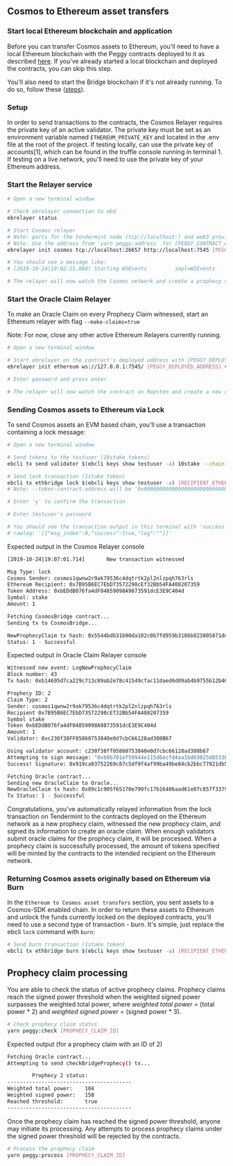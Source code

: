 ## Cosmos to Ethereum asset transfers

### Start local Ethereum blockchain and application

Before you can transfer Cosmos assets to Ethereum, you'll need to have a local Ethereum blockchain with the Peggy contracts deployed to it as described [here](./local-ethereum-usage.md). If you've already started a local blockchain and deployed the contracts, you can skip this step.

You'll also need to start the Bridge blockchain if it's not already running. To do so, follow these ([steps](./initialization.md)).

### Setup

In order to send transactions to the contracts, the Cosmos Relayer requires the private key of an active validator. The private key must be set as an environment variable named `ETHEREUM_PRIVATE_KEY` and located in the .env file at the root of the project. If testing locally, can use the private key of accounts[1], which can be found in the truffle console running in terminal 1. If testing on a live network, you'll need to use the private key of your Ethereum address.

### Start the Relayer service

```bash
# Open a new terminal window

# Check ebrelayer connection to ebd
ebrelayer status

# Start Cosmos relayer
# Note: ports for the tendermint node (tcp://localhost:) and web3 provider (http://localhost:) may vary
# Note: Use the address from 'yarn peggy:address` for [PEGGY_CONTRACT_ADDRESS]
ebrelayer init cosmos tcp://localhost:26657 http://localhost:7545 [PEGGY_CONTRACT_ADDRESS]

# You should see a message like:
# [2019-10-24|19:02:21.888] Starting WSEvents         impl=WSEvents

# The relayer will now watch the Cosmos network and create a prophecy claim whenever it detects a burn or lock event
```

### Start the Oracle Claim Relayer

To make an Oracle Claim on every Prophecy Claim witnessed, start an Ethereum relayer with flag `--make-claims=true`

Note: For now, close any other active Ethereum Relayers currently running.

```bash
# Open a new terminal window

# Start ebrelayer on the contract's deployed address with [PEGGY_DEPLOYED_ADDRESS]
ebrelayer init ethereum ws://127.0.0.1:7545/ [PEGGY_DEPLOYED_ADDRESS] validator --make-claims=true --chain-id=peggy

# Enter password and press enter

# The relayer will now watch the contract on Ropsten and create a new oracle claim whenever it detects a new prophecy claim event
```

### Sending Cosmos assets to Ethereum via Lock

To send Cosmos assets an EVM based chain, you'll use a transaction containing a lock message:

```bash
# Open a new terminal window

# Send tokens to the testuser (10stake tokens)
ebcli tx send validator $(ebcli keys show testuser -a) 10stake --chain-id=peggy --yes

# Send lock transaction (1stake token)
ebcli tx ethbridge lock $(ebcli keys show testuser -a) [RECIPIENT_ETHEREUM_ADDRESS] 1stake --from testuser --chain-id peggy --ethereum-chain-id 3 --token-contract-address [TOKEN_CONTRACT_ADDRESS]
# Note: --token-contract-address will be '0x0000000000000000000000000000000000000000' for Ethereum

# Enter 'y' to confirm the transaction

# Enter testuser's password

# You should see the transaction output in this terminal with 'success:true' in the 'rawlog' field:
# rawlog: '[{"msg_index":0,"success":true,"log":""}]'
```

Expected output in the Cosmos Relayer console

```bash
[2019-10-24|19:07:01.714]       New transaction witnessed

Msg Type: lock
Cosmos Sender: cosmos1qwnw2r9ak79536c4dqtrtk2pl2nlzpqh763rls
Ethereum Recipient: 0x7B95B6EC7EbD73572298cEf32Bb54FA408207359
Token Address: 0xbEDdB076fa4dF04859098A9873591dcE3E9C404d
Symbol: stake
Amount: 1

Fetching CosmosBridge contract...
Sending tx to CosmosBridge...

NewProphecyClaim tx hash: 0x5544bdb31b90da102c0b7fd959b3106b823805871ddcbe972a7877ad15164631
Status: 1 - Successful
```

Expected output in Oracle Claim Relayer console

```bash
Witnessed new event: LogNewProphecyClaim
Block number: 43
Tx hash: 0xb14695d7ca229c713c89ab2e78c41549cfac11daed6d09ab4b9755b12b46f17c

Prophecy ID: 2
Claim Type: 2
Sender: cosmos1qwnw2r9ak79536c4dqtrtk2pl2nlzpqh763rls
Recipient 0x7B95B6EC7EbD73572298cEf32Bb54FA408207359
Symbol stake
Token 0xbEDdB076fa4dF04859098A9873591dcE3E9C404d
Amount: 1
Validator: 0xc230f38FF05860753840e0d7cbC66128ad308B67

Using validator account: c230f38ff05860753840e0d7cbc66128ad308b67
Attempting to sign message: "0xb8b701ef59944e115d6ecfd4aa1bd03025d85338d771b0099d4061923bd0a1ed"
Success! Signature: 0x919ca03752269c87c5df9f4af99ba49be84cb2bbc77921db581719379e95c548164b55822e89294b8066f77812695d9575b4827c04592d4daa41dd087ba1ba7f01

Fetching Oracle contract...
Sending new OracleClaim to Oracle...
NewOracleClaim tx hash: 0x89c1c905f65170e799fc17b16406aad61e07c857f3379190829f5fd5f9a157d9
Tx Status: 1 - Successful
```

Congratulations, you've automatically relayed information from the lock transaction on Tendermint to the contracts deployed on the Ethereum network as a new prophecy claim, witnessed the new prophecy claim, and signed its information to create an oracle claim. When enough validators submit oracle claims for the prophecy claim, it will be processed. When a prophecy claim is successfully processed, the amount of tokens specified will be minted by the contracts to the intended recipient on the Ethereum network.

### Returning Cosmos assets originally based on Ethereum via Burn

In the `Ethereum to Cosmos asset transfers` section, you sent assets to a Cosmos-SDK enabled chain. In order to return these assets to Ethereum and unlock the funds currently locked on the deployed contracts, you'll need to use a second type of transaction - burn. It's simple, just replace the ebcli `lock` command with `burn`:

```bash
# Send burn transaction (1stake token)
ebcli tx ethbridge burn $(ebcli keys show testuser -a) [RECIPIENT_ETHEREUM_ADDRESS] 1stake --from testuser --chain-id peggy --ethereum-chain-id 3 --token-contract-address [TOKEN_CONTRACT_ADDRESS]
```

## Prophecy claim processing

You are able to check the status of active prophecy claims. Prophecy claims reach the signed power threshold when the weighted signed power surpasses the weighted total power, where *weighted total power* = (total power * 2) and *weighted signed power* = (signed power * 3).

```bash
# Check prophecy claim status
yarn peggy:check [PROPHECY_CLAIM_ID]
```

Expected output (for a prophecy claim with an ID of 2)

```bash
Fetching Oracle contract...
Attempting to send checkBridgeProphecy() tx...

        Prophecy 2 status:
----------------------------------------
Weighted total power:    104
Weighted signed power:   150
Reached threshold:       true
----------------------------------------
```   


Once the prophecy claim has reached the signed power threshold, anyone may initiate its processing. Any attempts to process prophecy claims under the signed power threshold will be rejected by the contracts.   


```bash
# Process the prophecy claim
yarn peggy:process [PROPHECY_CLAIM_ID]
```